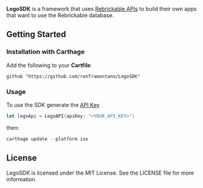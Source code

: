 **LegoSDK** is a framework that uses [Rebrickable APIs](https://rebrickable.com/api/v3/docs/?key=5d31bd9f6fe3ad39cbcc573bd64bada1) to build their own apps that want to use the Rebrickable database.

## Getting Started
### Installation with Carthage
Add the following to your **Cartfile**:

```
github "https://github.com/renTramontano/LegoSDK"
```

### Usage
To use the SDK generate the [API Key](https://rebrickable.com/users/kingborn187/settings/#api)
```swift
let legoApi = LegoAPI(apiKey: "<YOUR_API_KEY>")
```
then:
```swift
carthage update --platform ios
```

## License
LegoSDK is licensed under the MIT License. See the LICENSE file for more information.
